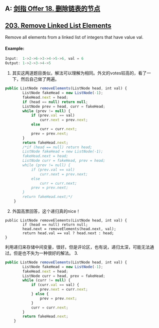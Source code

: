 ## A: [剑指 Offer 18. 删除链表的节点](https://leetcode-cn.com/problems/lian-biao-zhong-dao-shu-di-kge-jie-dian-lcof/)  
## [203. Remove Linked List Elements](https://leetcode.com/problems/remove-linked-list-elements/)
Remove all elements from a linked list of integers that have value val.  
#### Example:
```javascript
Input:  1->2->6->3->4->5->6, val = 6
Output: 1->2->3->4->5
```
1. 其实这两道题目类似，解法可以理解为相同。外文的votes较高的，看了一下，然后自己做了两遍。
```javascript
public ListNode removeElements(ListNode head, int val) {
        ListNode fakeHead = new ListNode(-1);
        fakeHead.next = head;
        if (head == null) return null;
        ListNode prev = head, curr = fakeHead;
        while (prev != null) {
            if (prev.val == val) 
                curr.next = prev.next;
            else
                curr = curr.next;
            prev = prev.next;
        }
        return fakeHead.next;
        /*if (head == null) return head;      
        ListNode fakeHead = new ListNode(-1);
        fakeHead.next = head;
        ListNode curr = fakeHead, prev = head;
        while (prev != null) {
            if (prev.val == val)
                curr.next = prev.next;
            else
                curr = curr.next;
            prev = prev.next;
        }
        return fakeHead.next;*/
    }
```
2. 外国高票回答，这个递归真的nice！
```javscript
public ListNode removeElements(ListNode head, int val) {
        if (head == null) return null;
        head.next = removeElements(head.next, val);
        return head.val == val ? head.next : head;
}
```
利用递归来存储中间变量，很好。但是评论区，也有说，递归太深，可能无法通过。但是也不失为一种很好的解法。
3.
```javascript
public ListNode removeElements(ListNode head, int val) {
        ListNode fakeHead = new ListNode(-1);
        fakeHead.next = head;
        ListNode curr = head, prev = fakeHead;
        while (curr != null) {
            if (curr.val == val) {
                prev.next = curr.next;
            } else {
                prev = prev.next;
            }
            curr = curr.next;
        }
        return fakeHead.next;
    }
```
